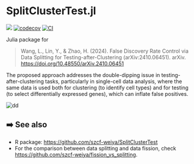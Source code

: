 # SplitClusterTest.jl 


[![](https://img.shields.io/badge/docs-latest-blue.svg)](https://szcf-weiya.github.io/SplitClusterTest.jl/dev) [![codecov](https://codecov.io/gh/szcf-weiya/SplitClusterTest.jl/graph/badge.svg?token=dsRMZFM1q5)](https://codecov.io/gh/szcf-weiya/SplitClusterTest.jl) [![CI](https://github.com/szcf-weiya/SplitClusterTest.jl/actions/workflows/ci.yml/badge.svg)](https://github.com/szcf-weiya/SplitClusterTest.jl/actions/workflows/ci.yml)

Julia package for

> Wang, L., Lin, Y., & Zhao, H. (2024). False Discovery Rate Control via Data Splitting for Testing-after-Clustering (arXiv:2410.06451). arXiv. <https://doi.org/10.48550/arXiv.2410.06451>
>

The proposed approach addresses the double-dipping issue in testing-after-clustering tasks, particularly in single-cell data analysis, where the same data is used both for clustering (to identify cell types) and for testing (to select differentially expressed genes), which can inflate false positives.

![dd](https://github.com/user-attachments/assets/e5383503-2e4d-45d0-adff-77f3a0f82899)

## :arrow_right: See also

- R package: <https://github.com/szcf-weiya/SplitClusterTest>
- For the comparison between data splitting and data fission, check <https://github.com/szcf-weiya/fission_vs_splitting>.
